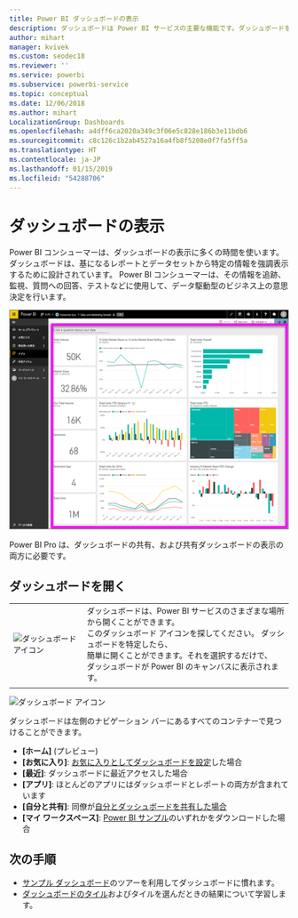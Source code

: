 ```yaml
---
title: Power BI ダッシュボードの表示
description: ダッシュボードは Power BI サービスの主要な機能です。ダッシュボードを開いて表示する方法について説明します。
author: mihart
manager: kvivek
ms.custom: seodec18
ms.reviewer: ''
ms.service: powerbi
ms.subservice: powerbi-service
ms.topic: conceptual
ms.date: 12/06/2018
ms.author: mihart
LocalizationGroup: Dashboards
ms.openlocfilehash: a4dff6ca2020a349c3f06e5c828e186b3e11bdb6
ms.sourcegitcommit: c8c126c1b2ab4527a16a4fb8f5208e0f7fa5ff5a
ms.translationtype: HT
ms.contentlocale: ja-JP
ms.lasthandoff: 01/15/2019
ms.locfileid: "54288706"
---
```

# <a name="view-a-dashboard"></a>ダッシュボードの表示
Power BI コンシューマーは、ダッシュボードの表示に多くの時間を使います。 ダッシュボードは、基になるレポートとデータセットから特定の情報を強調表示するために設計されています。 Power BI コンシューマーは、その情報を追跡、監視、質問への回答、テストなどに使用して、データ駆動型のビジネス上の意思決定を行います。

![ダッシュボード](media/end-user-dashboard-open/power-bi-new-dash.png)


Power BI Pro は、ダッシュボードの共有、および共有ダッシュボードの表示の両方に必要です。

## <a name="open-a-dashboard"></a>ダッシュボードを開く



|              |         |
|------------|--------------------------------|
|![ダッシュボード アイコン](media/end-user-dashboard-open/power-bi-dashboard-icon.png)      |ダッシュボードは、Power BI サービスのさまざまな場所から開くことができます。 <br> このダッシュボード アイコンを探してください。 ダッシュボードを特定したら、 <br>簡単に開くことができます。それを選択するだけで、 <br>ダッシュボードが Power BI のキャンバスに表示されます。 |
|                    |          |

![ダッシュボード アイコン](media/end-user-dashboard-open/opendash.gif)


ダッシュボードは左側のナビゲーション バーにあるすべてのコンテナーで見つけることができます。 
- **[ホーム]** (プレビュー)
- **[お気に入り]**: [お気に入りとしてダッシュボードを設定](end-user-favorite.md)した場合
- **[最近]**: ダッシュボードに最近アクセスした場合
- **[アプリ]**: ほとんどのアプリにはダッシュボードとレポートの両方が含まれています
- **[自分と共有]**: 同僚が[自分とダッシュボードを共有した場合](end-user-shared-with-me.md)
- **[マイ ワークスペース]**: [Power BI サンプル](../sample-datasets.md)のいずれかをダウンロードした場合


## <a name="next-steps"></a>次の手順
* [サンプル ダッシュボード](../sample-tutorial-connect-to-the-samples.md)のツアーを利用してダッシュボードに慣れます。
* [ダッシュボードのタイル](end-user-tiles.md)およびタイルを選んだときの結果について学習します。
